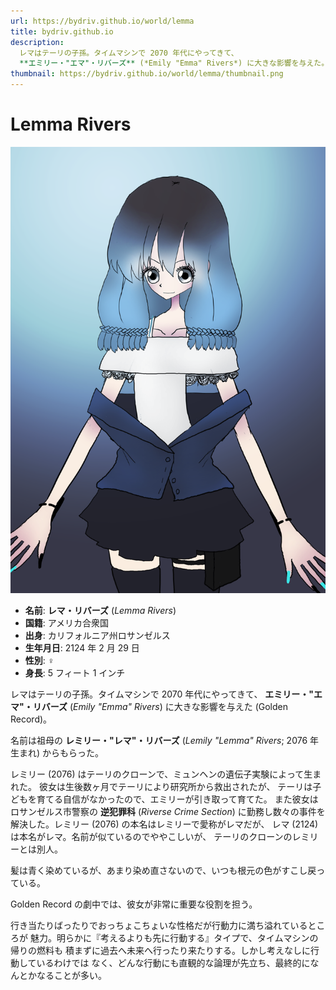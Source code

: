 ```yaml
---
url: https://bydriv.github.io/world/lemma
title: bydriv.github.io
description:
  レマはテーリの子孫。タイムマシンで 2070 年代にやってきて、
  **エミリー・"エマ"・リバーズ** (*Emily "Emma" Rivers*) に大きな影響を与えた。
thumbnail: https://bydriv.github.io/world/lemma/thumbnail.png
---
```


# Lemma Rivers

![](thumbnail.png)

- **名前**: **レマ・リバーズ** (*Lemma Rivers*)
- **国籍**: アメリカ合衆国
- **出身**: カリフォルニア州ロサンゼルス
- **生年月日**: 2124 年 2 月 29 日
- **性別**: ♀
- **身長**: 5 フィート 1 インチ

レマはテーリの子孫。タイムマシンで 2070 年代にやってきて、
**エミリー・"エマ"・リバーズ** (*Emily "Emma" Rivers*) に大きな影響を与えた
(Golden Record)。

名前は祖母の **レミリー・"レマ"・リバーズ** (*Lemily "Lemma" Rivers*;
2076 年生まれ) からもらった。

レミリー (2076) はテーリのクローンで、ミュンヘンの遺伝子実験によって生まれた。
彼女は生後数ヶ月でテーリにより研究所から救出されたが、
テーリは子どもを育てる自信がなかったので、エミリーが引き取って育てた。
また彼女はロサンゼルス市警察の **逆犯罪科** (*Riverse Crime Section*)
に勤務し数々の事件を解決した。レミリー (2076) の本名はレミリーで愛称がレマだが、
レマ (2124) は本名がレマ。名前が似ているのでややこしいが、
テーリのクローンのレミリーとは別人。

髪は青く染めているが、あまり染め直さないので、いつも根元の色がすこし戻っている。

Golden Record の劇中では、彼女が非常に重要な役割を担う。

行き当たりばったりでおっちょこちょいな性格だが行動力に満ち溢れているところが
魅力。明らかに『考えるよりも先に行動する』タイプで、タイムマシンの帰りの燃料も
積まずに過去へ未来へ行ったり来たりする。しかし考えなしに行動しているわけでは
なく、どんな行動にも直観的な論理が先立ち、最終的になんとかなることが多い。
